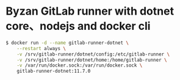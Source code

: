 # Byzan GitLab runner with dotnet core、nodejs and docker cli

```sh
$ docker run -d --name gitlab-runner-dotnet \
    --restart always \
    -v /srv/gitlab-runner/dotnet/config:/etc/gitlab-runner \
    -v /srv/gitlab-runner/dotnet/home:/home/gitlab-runner \
    -v /var/run/docker.sock:/var/run/docker.sock \
    gitlab-runner-dotnet:11.7.0
```